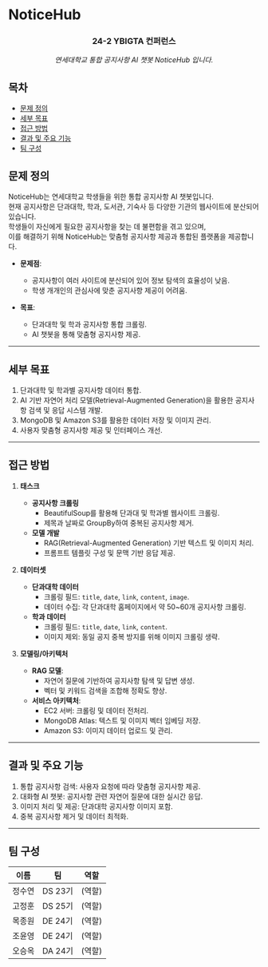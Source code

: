 # NoticeHub

<div align="center">
<h3>24-2 YBIGTA 컨퍼런스</h3>

<em>연세대학교 통합 공지사항 AI 챗봇 NoticeHub 입니다. </em>

</div>

## 목차
- [문제 정의](#문제-정의)
- [세부 목표](#세부-목표)
- [접근 방법](#접근-방법)
- [결과 및 주요 기능](#결과-및-주요-기능)
- [팀 구성](#팀-구성)

## 문제 정의

NoticeHub는 연세대학교 학생들을 위한 통합 공지사항 AI 챗봇입니다.  
현재 공지사항은 단과대학, 학과, 도서관, 기숙사 등 다양한 기관의 웹사이트에 분산되어 있습니다.  
학생들이 자신에게 필요한 공지사항을 찾는 데 불편함을 겪고 있으며,  
이를 해결하기 위해 NoticeHub는 맞춤형 공지사항 제공과 통합된 플랫폼을 제공합니다.


- **문제점**:
  - 공지사항이 여러 사이트에 분산되어 있어 정보 탐색의 효율성이 낮음.
  - 학생 개개인의 관심사에 맞춘 공지사항 제공이 어려움.

- **목표**:
  - 단과대학 및 학과 공지사항 통합 크롤링.
  - AI 챗봇을 통해 맞춤형 공지사항 제공.

---

## 세부 목표

1. 단과대학 및 학과별 공지사항 데이터 통합.
2. AI 기반 자연어 처리 모델(Retrieval-Augmented Generation)을 활용한 공지사항 검색 및 응답 시스템 개발.
3. MongoDB 및 Amazon S3를 활용한 데이터 저장 및 이미지 관리.
4. 사용자 맞춤형 공지사항 제공 및 인터페이스 개선.

---

## 접근 방법

1. **태스크**
    - **공지사항 크롤링**
        - BeautifulSoup를 활용해 단과대 및 학과별 웹사이트 크롤링.
        - 제목과 날짜로 GroupBy하여 중복된 공지사항 제거.
    - **모델 개발**
        - RAG(Retrieval-Augmented Generation) 기반 텍스트 및 이미지 처리.
        - 프롬프트 템플릿 구성 및 문맥 기반 응답 제공.

2. **데이터셋**
    - **단과대학 데이터**
        - 크롤링 필드: `title`, `date`, `link`, `content`, `image`.
        - 데이터 수집: 각 단과대학 홈페이지에서 약 50~60개 공지사항 크롤링.
    - **학과 데이터**
        - 크롤링 필드: `title`, `date`, `link`, `content`.
        - 이미지 제외: 동일 공지 중복 방지를 위해 이미지 크롤링 생략.

3. **모델링/아키텍처**
    - **RAG 모델**:
        - 자연어 질문에 기반하여 공지사항 탐색 및 답변 생성.
        - 벡터 및 키워드 검색을 조합해 정확도 향상.
    - **서비스 아키텍처**:
        - EC2 서버: 크롤링 및 데이터 전처리.
        - MongoDB Atlas: 텍스트 및 이미지 벡터 임베딩 저장.
        - Amazon S3: 이미지 데이터 업로드 및 관리.

---

## 결과 및 주요 기능

1. 통합 공지사항 검색: 사용자 요청에 따라 맞춤형 공지사항 제공.
2. 대화형 AI 챗봇: 공지사항 관련 자연어 질문에 대한 실시간 응답.
3. 이미지 처리 및 제공: 단과대학 공지사항 이미지 포함.
4. 중복 공지사항 제거 및 데이터 최적화.

---

## 팀 구성

|이름|팀|역할|
|-|-|-|
|정수연|DS 23기|(역할)|
|고정훈|DS 25기|(역할)|
|목종원|DE 24기|(역할)|
|조윤영|DE 24기|(역할)|
|오승옥|DA 24기|(역할)|
